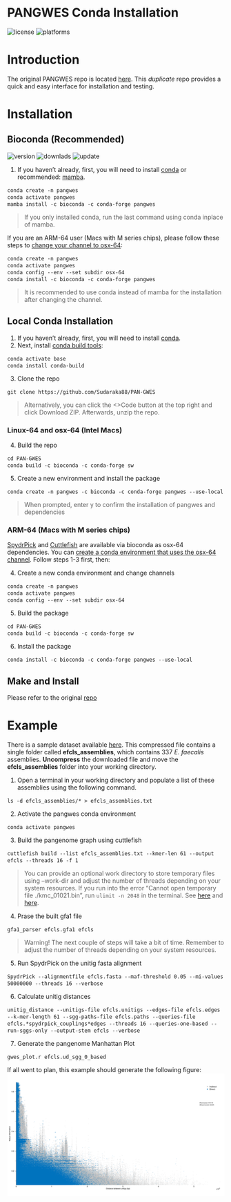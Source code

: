 PANGWES Conda Installation
================

<!-- badges: start -->

![license](https://anaconda.org/bioconda/pangwes/badges/license.svg)
![platforms](https://anaconda.org/bioconda/pangwes/badges/platforms.svg)
<!-- badges: end -->

# Introduction

The original PANGWES repo is located
[here](https://github.com/jurikuronen/PANGWES). This *duplicate* repo
provides a quick and easy interface for installation and testing.

# Installation

## Bioconda (Recommended)

<!-- badges: start -->

![version](https://anaconda.org/bioconda/pangwes/badges/version.svg)
![downlads](https://anaconda.org/bioconda/pangwes/badges/downloads.svg)
![update](https://anaconda.org/bioconda/pangwes/badges/latest_release_relative_date.svg)
<!-- badges: end -->

1.  If you haven’t already, first, you will need to install
    [conda](https://docs.anaconda.com/free/miniconda/miniconda-install/)
    or recommended:
    [mamba](https://mamba.readthedocs.io/en/latest/installation/mamba-installation.html).

<!-- -->

    conda create -n pangwes
    conda activate pangwes
    mamba install -c bioconda -c conda-forge pangwes

> If you only installed conda, run the last command using conda inplace
> of mamba.

If you are an ARM-64 user (Macs with M series chips), please follow
these steps to [change your channel to
osx-64](https://stackoverflow.com/questions/71515117/how-to-set-up-a-conda-osx-64-environment-on-arm-mac):

    conda create -n pangwes
    conda activate pangwes
    conda config --env --set subdir osx-64
    conda install -c bioconda -c conda-forge pangwes

> It is recommended to use conda instead of mamba for the installation
> after changing the channel.

## Local Conda Installation

1.  If you haven’t already, first, you will need to install
    [conda](https://docs.anaconda.com/free/miniconda/miniconda-install/).
2.  Next, install [conda build
    tools](https://docs.conda.io/projects/conda-build/en/stable/install-conda-build.html):

<!-- -->

    conda activate base
    conda install conda-build

3.  Clone the repo

<!-- -->

    git clone https://github.com/Sudaraka88/PAN-GWES

> Alternatively, you can click the \<\>Code button at the top right and
> click Download ZIP. Afterwards, unzip the repo.

### Linux-64 and osx-64 (Intel Macs)

4.  Build the repo

<!-- -->

    cd PAN-GWES
    conda build -c bioconda -c conda-forge sw

5.  Create a new environment and install the package

<!-- -->

    conda create -n pangwes -c bioconda -c conda-forge pangwes --use-local

> When prompted, enter y to confirm the installation of pangwes and
> dependencies

### ARM-64 (Macs with M series chips)

[SpydrPick](https://anaconda.org/bioconda/spydrpick) and
[Cuttlefish](https://anaconda.org/bioconda/cuttlefish) are available via
bioconda as osx-64 dependencies. You can [create a conda environment
that uses the osx-64
channel](https://stackoverflow.com/questions/71515117/how-to-set-up-a-conda-osx-64-environment-on-arm-mac).
Follow steps 1-3 first, then:

4.  Create a new conda environment and change channels

<!-- -->

    conda create -n pangwes
    conda activate pangwes
    conda config --env --set subdir osx-64

5.  Build the package

<!-- -->

    cd PAN-GWES
    conda build -c bioconda -c conda-forge sw

6.  Install the package

<!-- -->


    conda install -c bioconda -c conda-forge pangwes --use-local

## Make and Install

Please refer to the original
[repo](https://github.com/jurikuronen/PANGWES)

# Example

There is a sample dataset available
[here](https://uio-my.sharepoint.com/:u:/g/personal/sudarakm_uio_no/ET0J10TDy9VCiIS8ymLFYxYBrN0IqxsE83iJzUl-9_SWpQ?e=YpKoPg).
This compressed file contains a single folder called
**efcls_assemblies**, which contains 337 *E. faecalis* assemblies.
**Uncompress** the downloaded file and move the **efcls_assemblies**
folder into your working directory.

1.  Open a terminal in your working directory and populate a list of
    these assemblies using the following command.

<!-- -->

    ls -d efcls_assemblies/* > efcls_assemblies.txt

2.  Activate the pangwes conda environment

<!-- -->

    conda activate pangwes

3.  Build the pangenome graph using cuttlefish

<!-- -->

    cuttlefish build --list efcls_assemblies.txt --kmer-len 61 --output efcls --threads 16 -f 1

> You can provide an optional work directory to store temporary files
> using –work-dir <your directory> and adjust the number of threads
> depending on your system resources. If you run into the error “Cannot
> open temporary file ./kmc_01021.bin”, run `ulimit -n 2048` in the
> terminal. See
> [here](https://github.com/COMBINE-lab/cuttlefish/issues/29#issuecomment-1491083656)
> and [here](https://github.com/refresh-bio/KMC/issues/140).

4.  Prase the built gfa1 file

<!-- -->

    gfa1_parser efcls.gfa1 efcls

> Warning! The next couple of steps will take a bit of time. Remember to
> adjust the number of threads depending on your system resources.

5.  Run SpydrPick on the unitig fasta alignment

<!-- -->

    SpydrPick --alignmentfile efcls.fasta --maf-threshold 0.05 --mi-values 50000000 --threads 16 --verbose

6.  Calculate unitig distances

<!-- -->

    unitig_distance --unitigs-file efcls.unitigs --edges-file efcls.edges --k-mer-length 61 --sgg-paths-file efcls.paths --queries-file efcls.*spydrpick_couplings*edges --threads 16 --queries-one-based --run-sggs-only --output-stem efcls --verbose

7.  Generate the pangenome Manhattan Plot

<!-- -->

    gwes_plot.r efcls.ud_sgg_0_based 

If all went to plan, this example should generate the following figure:
![](supp/gwes_plot.png)
